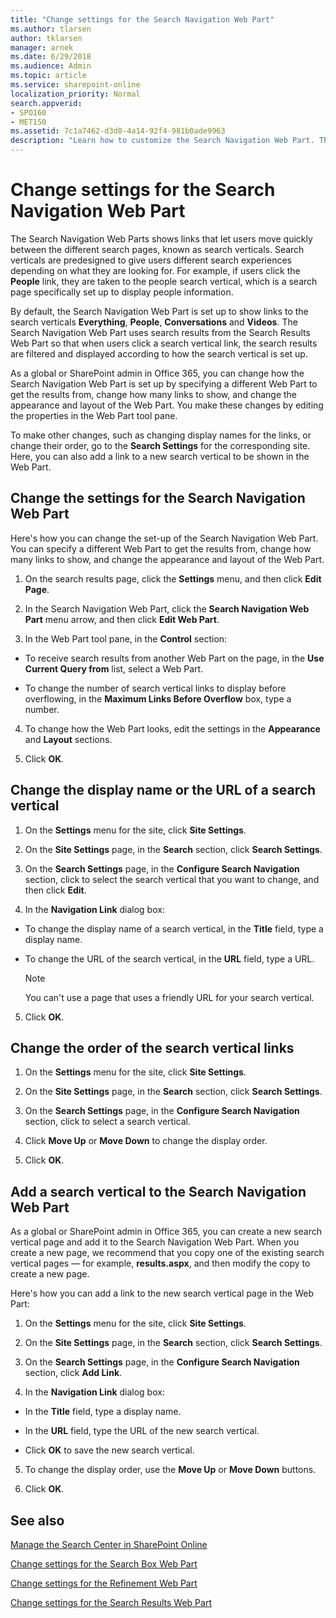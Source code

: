 ```yaml
---
title: "Change settings for the Search Navigation Web Part"
ms.author: tlarsen
author: tklarsen
manager: arnek
ms.date: 6/29/2018
ms.audience: Admin
ms.topic: article
ms.service: sharepoint-online
localization_priority: Normal
search.appverid:
- SPO160
- MET150
ms.assetid: 7c1a7462-d3d8-4a14-92f4-981b0ade9963
description: "Learn how to customize the Search Navigation Web Part. The Search Navigation Web Part on search results pages contains links that let users move quickly between search verticals."
---
```


# Change settings for the Search Navigation Web Part

The Search Navigation Web Parts shows links that let users move quickly between the different search pages, known as search verticals. Search verticals are predesigned to give users different search experiences depending on what they are looking for. For example, if users click the **People** link, they are taken to the people search vertical, which is a search page specifically set up to display people information.
  
By default, the Search Navigation Web Part is set up to show links to the search verticals **Everything**, **People**, **Conversations** and **Videos**. The Search Navigation Web Part uses search results from the Search Results Web Part so that when users click a search vertical link, the search results are filtered and displayed according to how the search vertical is set up. 
  
As a global or SharePoint admin in Office 365, you can change how the Search Navigation Web Part is set up by specifying a different Web Part to get the results from, change how many links to show, and change the appearance and layout of the Web Part. You make these changes by editing the properties in the Web Part tool pane.
  
To make other changes, such as changing display names for the links, or change their order, go to the **Search Settings** for the corresponding site. Here, you can also add a link to a new search vertical to be shown in the Web Part. 
  
## Change the settings for the Search Navigation Web Part
<a name="__toc347912378"> </a>

Here's how you can change the set-up of the Search Navigation Web Part. You can specify a different Web Part to get the results from, change how many links to show, and change the appearance and layout of the Web Part. 
  
1. On the search results page, click the **Settings** menu, and then click **Edit Page**.
    
2. In the Search Navigation Web Part, click the **Search Navigation Web Part** menu arrow, and then click **Edit Web Part**.
    
3. In the Web Part tool pane, in the **Control** section: 
    
  - To receive search results from another Web Part on the page, in the **Use Current Query from** list, select a Web Part. 
    
  - To change the number of search vertical links to display before overflowing, in the **Maximum Links Before Overflow** box, type a number. 
    
4. To change how the Web Part looks, edit the settings in the **Appearance** and **Layout** sections. 
    
5. Click **OK**.
    
## Change the display name or the URL of a search vertical
<a name="__toc347912379"> </a>

1. On the **Settings** menu for the site, click **Site Settings**.
    
2. On the **Site Settings** page, in the **Search** section, click **Search Settings**.
    
3. On the **Search Settings** page, in the **Configure Search Navigation** section, click to select the search vertical that you want to change, and then click **Edit**.
    
4. In the **Navigation Link** dialog box: 
    
  - To change the display name of a search vertical, in the **Title** field, type a display name. 
    
  - To change the URL of the search vertical, in the **URL** field, type a URL. 
    
    > [!NOTE]
    > You can't use a page that uses a friendly URL for your search vertical. 
  
5. Click **OK**.
    
## Change the order of the search vertical links
<a name="__toc347912380"> </a>

1. On the **Settings** menu for the site, click **Site Settings**.
    
2. On the **Site Settings** page, in the **Search** section, click **Search Settings**.
    
3. On the **Search Settings** page, in the **Configure Search Navigation** section, click to select a search vertical. 
    
4. Click **Move Up** or **Move Down** to change the display order. 
    
5. Click **OK**.
    
## Add a search vertical to the Search Navigation Web Part
<a name="__toc347912381"> </a>

As a global or SharePoint admin in Office 365, you can create a new search vertical page and add it to the Search Navigation Web Part. When you create a new page, we recommend that you copy one of the existing search vertical pages — for example, **results.aspx**, and then modify the copy to create a new page.
  
Here's how you can add a link to the new search vertical page in the Web Part:
  
1. On the **Settings** menu for the site, click **Site Settings**.
    
2. On the **Site Settings** page, in the **Search** section, click **Search Settings**.
    
3. On the **Search Settings** page, in the **Configure Search Navigation** section, click **Add Link**.
    
4. In the **Navigation Link** dialog box: 
    
  - In the **Title** field, type a display name. 
    
  - In the **URL** field, type the URL of the new search vertical. 
    
  - Click **OK** to save the new search vertical. 
    
5. To change the display order, use the **Move Up** or **Move Down** buttons. 
    
6. Click **OK**.
    
## See also
<a name="__toc347912381"> </a>

[Manage the Search Center in SharePoint Online](manage-search-center.md)
  
[Change settings for the Search Box Web Part](search-box-web-part.md)
  
[Change settings for the Refinement Web Part](refinement-web-part.md)
  
[Change settings for the Search Results Web Part](https://support.office.com/article/40ff85b3-bc5e-4230-b1dd-f088188e487e)

